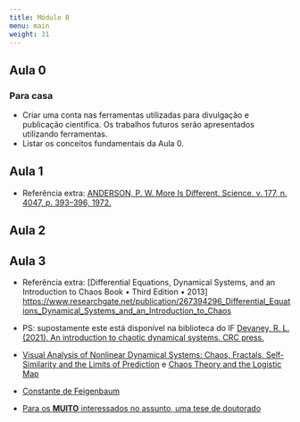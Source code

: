 ```yaml
---
title: Módulo 0
menu: main
weight: 31
---
```


<!-- # Aula 1 -->

<!-- Link Youtube:, example https://www.youtube.com/watch?v=w7Ft2ymGmfc
{{< youtube w7Ft2ymGmfc >}}-->

<!-- Slides:, example https://www.youtube.com/watch?v=w7Ft2ymGmfc
{{< youtube w7Ft2ymGmfc >}}-->

## Aula 0

### Para casa

* Criar uma conta nas ferramentas utilizadas para divulgação e publicação cientifica. Os trabalhos futuros serão apresentados utilizando ferramentas.
* Listar os conceitos fundamentais da Aula 0.

## Aula 1

- Referência extra: [ANDERSON, P. W. More Is Different. Science, v. 177, n. 4047, p. 393–396, 1972.](csp_177_.bib)

## Aula 2

## Aula 3

- Referência extra: [Differential Equations, Dynamical Systems, and an Introduction to Chaos
Book • Third Edition • 2013] https://www.researchgate.net/publication/267394296_Differential_Equations_Dynamical_Systems_and_an_Introduction_to_Chaos

- PS: supostamente este está disponível na biblioteca do IF [Devaney, R. L. (2021). An introduction to chaotic dynamical systems. CRC press.
](https://www.researchgate.net/publication/355658928_An_Introduction_to_Chaotic_Dynamical_Systems)
 
- [Visual Analysis of Nonlinear Dynamical Systems: Chaos, Fractals, Self-Similarity and the Limits of Prediction](https://www.researchgate.net/publication/306226253_Visual_Analysis_of_Nonlinear_Dynamical_Systems_Chaos_Fractals_Self-Similarity_and_the_Limits_of_Prediction) e [Chaos Theory and the Logistic Map](https://geoffboeing.com/2015/03/chaos-theory-logistic-map/)

- [Constante de Feigenbaum](https://www.youtube.com/watch?v=ETrYE4MdoLQ)

- [Para os **MUITO** interessados no assunto, uma tese de doutorado](Feigenbaum_scaling_in_discrete_dynamical_systems_Keith_Briggs_PhD.pdf)

